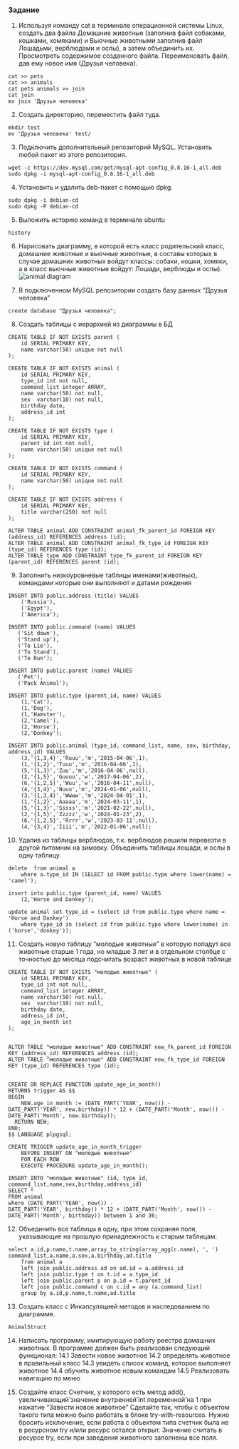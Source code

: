### Задание

1. Используя команду cat в терминале операционной системы Linux, создать
два файла Домашние животные (заполнив файл собаками, кошками,
хомяками) и Вьючные животными заполнив файл Лошадьми, верблюдами и
ослы), а затем объединить их. Просмотреть содержимое созданного файла.
Переименовать файл, дав ему новое имя (Друзья человека).
```
cat >> pets 
cat >> animals
cat pets animals >> join
cat join
mv join 'Друзья человека'
```
2. Создать директорию, переместить файл туда.
```
mkdir test
mv 'Друзья человека' test/
```
3. Подключить дополнительный репозиторий MySQL. Установить любой пакет
из этого репозитория.
```
wget -c https://dev.mysql.com/get/mysql-apt-config_0.8.16-1_all.deb
sudo dpkg -i mysql-apt-config_0.8.16-1_all.deb
```
4. Установить и удалить deb-пакет с помощью dpkg.
```
sudo dpkg -i debian-cd
sudo dpkg -P debian-cd
```

5. Выложить историю команд в терминале ubuntu
```
history
```
6. Нарисовать диаграмму, в которой есть класс родительский класс, домашние
животные и вьючные животные, в составы которых в случае домашних
животных войдут классы: собаки, кошки, хомяки, а в класс вьючные животные
войдут: Лошади, верблюды и ослы).
![animal diagram](./jpg/animals.jpg)

7. В подключенном MySQL репозитории создать базу данных “Друзья человека”
```
create database "Друзья человека";
```
8. Создать таблицы с иерархией из диаграммы в БД
```
CREATE TABLE IF NOT EXISTS parent (
    id SERIAL PRIMARY KEY,
    name varchar(50) unique not null
);

CREATE TABLE IF NOT EXISTS animal (
    id SERIAL PRIMARY KEY,
    type_id int not null,
    command_list integer ARRAY,
    name varchar(50) not null,
    sex  varchar(10) not null,
    birthday date,
    address_id int
);

CREATE TABLE IF NOT EXISTS type (
    id SERIAL PRIMARY KEY,
    parent_id int not null,
    name varchar(50) unique not null
);

CREATE TABLE IF NOT EXISTS command (
    id SERIAL PRIMARY KEY,
    name varchar(50) unique not null
);

CREATE TABLE IF NOT EXISTS address (
    id SERIAL PRIMARY KEY,
    title varchar(250) not null
);

ALTER TABLE animal ADD CONSTRAINT animal_fk_parent_id FOREIGN KEY (address_id) REFERENCES address (id);
ALTER TABLE animal ADD CONSTRAINT animal_fk_type_id FOREIGN KEY (type_id) REFERENCES type (id);
ALTER TABLE type ADD CONSTRAINT type_fk_parent_id FOREIGN KEY (parent_id) REFERENCES parent (id);
```

9. Заполнить низкоуровневые таблицы именами(животных), командами
которые они выполняют и датами рождения

```
INSERT INTO public.address (title) VALUES
    ('Russia'),
    ('Egypt'),
    ('America');

INSERT INTO public.command (name) VALUES
   ('Sit down'),
   ('Stand up'),
   ('To Lie'),
   ('To Stand'),
   ('To Run');

INSERT INTO public.parent (name) VALUES
   ('Pet'),
   ('Pack Animal');

INSERT INTO public.type (parent_id, name) VALUES
    (1,'Cat'),
    (1,'Dog'),
    (1,'Hamster'),
    (2,'Camel'),
    (2,'Horse'),
    (2,'Donkey');

INSERT INTO public.animal (type_id, command_list, name, sex, birthday, address_id) VALUES
    (3,'{1,3,4}','Ruuu','m','2015-04-06',1),
    (1,'{1,2}','Tuuu','m','2016-04-06',1),
    (5,'{1,3}','Zuu','m','2016-04-06',null),
    (2,'{1,5}','Guuuu','w','2017-04-06',2),
    (6,'{1,2,5}','Wuu','w','2016-04-11',null),
    (4,'{3,4}','Nuuu','m','2024-01-06',null),
    (3,'{1,3,4}','Wwww','m','2024-04-01',1),
    (1,'{1,2}','Aaaaa','m','2024-03-11',1),
    (5,'{1,3}','Sssss','m','2021-02-22',null),
    (2,'{1,5}','Zzzzz','w','2024-01-23',2),
    (6,'{1,2,5}','Rrrr','w','2023-03-11',null),
    (4,'{3,4}','Iiii','m','2022-01-06',null);
```

10. Удалив из таблицы верблюдов, т.к. верблюдов решили перевезти в другой
питомник на зимовку. Объединить таблицы лошади, и ослы в одну таблицу.

```
delete  from animal a
    where a.type_id IN (SELECT id FROM public.type where lower(name) = 'camel');

insert into public.type (parent_id, name) VALUES
    (2,'Horse and Donkey');

update animal set type_id = (select id from public.type where name = 'Horse and Donkey')
    where type_id in (select id from public.type where lower(name) in ('horse','donkey'));
```

11. Создать новую таблицу “молодые животные” в которую попадут все
животные старше 1 года, но младше 3 лет и в отдельном столбце с точностью
до месяца подсчитать возраст животных в новой таблице
```
CREATE TABLE IF NOT EXISTS "молодые животные" (
    id SERIAL PRIMARY KEY,
    type_id int not null,
    command_list integer ARRAY,
    name varchar(50) not null,
    sex  varchar(10) not null,
    birthday date,
    address_id int,
    age_in_month int
);


ALTER TABLE "молодые животные" ADD CONSTRAINT new_fk_parent_id FOREIGN KEY (address_id) REFERENCES address (id);
ALTER TABLE "молодые животные" ADD CONSTRAINT new_fk_type_id FOREIGN KEY (type_id) REFERENCES type (id);


CREATE OR REPLACE FUNCTION update_age_in_month()
RETURNS trigger AS $$
BEGIN
    NEW.age_in_month := (DATE_PART('YEAR', now()) -
DATE_PART('YEAR', new.birthday)) * 12 + (DATE_PART('Month', now()) -DATE_PART('Month', new.birthday));
  RETURN NEW;
END;
$$ LANGUAGE plpgsql;

CREATE TRIGGER update_age_in_month_trigger
    BEFORE INSERT ON "молодые животные"
    FOR EACH ROW
    EXECUTE PROCEDURE update_age_in_month();

INSERT INTO "молодые животные" (id, type_id, command_list,name,sex,birthday,address_id)
SELECT *
FROM animal
where (DATE_PART('YEAR', now()) -
DATE_PART('YEAR', birthday)) * 12 + (DATE_PART('Month', now()) -DATE_PART('Month', birthday)) between 1 and 36;

```
12. Объединить все таблицы в одну, при этом сохраняя поля, указывающие на
прошлую принадлежность к старым таблицам.
```
select a.id,p.name,t.name,array_to_string(array_agg(c.name), ', ') command_list,a.name,a.sex,a.birthday,ad.title
    from animal a
    left join public.address ad on ad.id = a.address_id
    left join public.type t on t.id = a.type_id
    left join public.parent p on p.id = t.parent_id
    left join public.command c on c.id = any (a.command_list)
    group by a.id,p.name,t.name,ad.title
```

13. Создать класс с Инкапсуляцией методов и наследованием по диаграмме.
```
AnimalStruct
```
14. Написать программу, имитирующую работу реестра домашних животных.
В программе должен быть реализован следующий функционал:
14.1 Завести новое животное
14.2 определять животное в правильный класс
14.3 увидеть список команд, которое выполняет животное
14.4 обучить животное новым командам
14.5 Реализовать навигацию по меню

15. Создайте класс Счетчик, у которого есть метод add(), увеличивающий̆
значение внутренней̆ int переменной̆ на 1 при нажатие “Завести новое
животное” Сделайте так, чтобы с объектом такого типа можно было работать в
блоке try-with-resources. Нужно бросить исключение, если работа с объектом
типа счетчик была не в ресурсном try и/или ресурс остался открыт. Значение
считать в ресурсе try, если при заведения животного заполнены все поля.